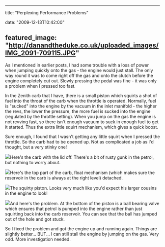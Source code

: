 
---
title: "Perplexing Performance Problems"

date: "2009-12-13T10:42:00"

featured_image: "http://danandtheduke.co.uk/uploaded_images/IMG_2091-709115.JPG"
---


As I mentioned in earlier posts, I had some trouble with a loss of power when jumping quickly onto the gas - the engine would just stall.  The only way round it was to come right off the gas and onto the clutch before the engine completely cut out.  Slowly pressing the pedal was fine - it was only a problem when I pressed too fast.

In the Zenith <span>carb</span> that I have, there is a small piston which squirts a shot of fuel into the throat of the <span>carb</span> when the throttle is operated.  Normally, fuel is "sucked" into the engine by the vacuum in the inlet manifold - the higher the revs, the lower the pressure, the more fuel is sucked into the engine (regulated by the throttle setting).  When you jump on the gas the engine is not <span>revving</span> fast, so there isn't enough vacuum to suck in enough fuel to get it started.  Thus the extra little squirt mechanism, which gives a quick boost.

Sure enough, I found that I wasn't getting any little squirt when I pressed the throttle.  So the <span>carb</span> had to be opened up.  Not as complicated a job as I'd thought, but a very stinky one!

<a href="http://danandtheduke.co.uk/uploaded_images/IMG_2091-709121.JPG"><img src="/images/perplexing-performance-problems/IMG_2091-709115.JPG"/></a>Here's the <span>carb</span> with the lid off.  There's a bit of rusty gunk in the petrol, but nothing to worry about.

<a href="http://danandtheduke.co.uk/uploaded_images/IMG_2092-739575.JPG"><img src="/images/perplexing-performance-problems/IMG_2092-739535.JPG"/></a>Here's the top part of the <span>carb</span>, float mechanism (which makes sure the reservoir in the <span>carb</span> is always at the right level) <span>detached</span>.

<a href="http://danandtheduke.co.uk/uploaded_images/IMG_2089-709088.JPG"><img src="/images/perplexing-performance-problems/IMG_2089-709084.JPG"/></a>The <span>squirty</span> piston.  Looks very much like you'd expect his larger cousins in the engine to look!

<a href="http://danandtheduke.co.uk/uploaded_images/IMG_2095-739600.JPG"><img src="/images/perplexing-performance-problems/IMG_2095-739597.JPG"/></a>And here's the problem.  At the bottom of the piston is a ball bearing valve which ensures that petrol is pumped into the engine rather than just squirting back into the <span>carb</span> reservoir.  You can see that the ball has jumped out of the hole and got stuck.

So I fixed the problem and got the engine up and running again.  Things are slightly better... BUT... I can still stall the engine by jumping on the gas.  Very odd.  More investigation needed.